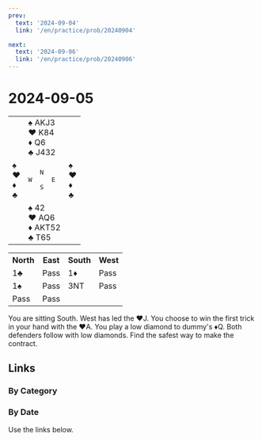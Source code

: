 ```yaml
---
prev:
  text: '2024-09-04'
  link: '/en/practice/prob/20240904'

next:
  text: '2024-09-06'
  link: '/en/practice/prob/20240906'
---
```


# 2024-09-05

<table class="deal">
	<tr>
		<td></td>
		<td>♠ AKJ3<br>♥ K84<br>♦ Q6<br>♣ J432</td>
		<td></td>
	</tr>
	<tr>
		<td>♠ <br>♥ <br>♦ <br>♣ </td>
		<td><pre>   N<br>W     E<br>   S</pre></td>
		<td>♠ <br>♥ <br>♦ <br>♣ </td>
	</tr>
	<tr>
		<td></td>
		<td>♠ 42<br>♥ AQ6<br>♦ AKT52<br>♣ T65</td>
		<td></td>
	</tr>
</table>

<table class="auction">
	<tr>
		<th>North</th>
		<th>East</th>
		<th>South</th>
		<th>West</th>
	</tr>
	<tr>
		<td>1♣</td>
		<td>Pass</td>
		<td>1♦</td>
		<td>Pass</td>
	</tr>
	<tr>
		<td>1♠</td>
		<td>Pass</td>
		<td>3NT</td>
		<td>Pass</td>
	</tr>
	<tr>
		<td>Pass</td>
		<td>Pass</td>
		<td></td>
		<td></td>
	</tr>
</table>

You are sitting South. West has led the ♥J. You choose to win the first trick in your hand with the ♥A. You play a low diamond to dummy's ♦Q. Both defenders follow with low diamonds. Find the safest way to make the contract. 

## Links

[<Badge type="tip" text="Check Solution"/>](/en/learning/prob/20240905)

### By Category

[<Badge type="tip" text="<--"/>](/en/practice/prob/20240902)
[<Badge type="tip" text="Calendar"/>](/en/practice/calendar/202409)
[<Badge type="tip" text="-->"/>](/en/practice/prob/20240906)

### By Date

Use the links below.